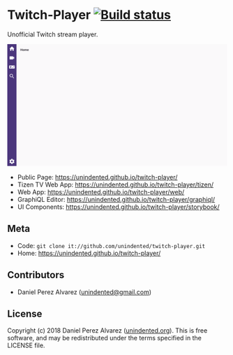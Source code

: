 # Twitch-Player [![Build status](https://img.shields.io/travis/com/unindented/twitch-player.svg)](https://travis-ci.com/unindented/twitch-player)

Unofficial Twitch stream player.

![Screenshot of web app](projects/twitch-web/docs/screenshot.png)

* Public Page: <https://unindented.github.io/twitch-player/>
* Tizen TV Web App: <https://unindented.github.io/twitch-player/tizen/>
* Web App: <https://unindented.github.io/twitch-player/web/>
* GraphiQL Editor: <https://unindented.github.io/twitch-player/graphiql/>
* UI Components: <https://unindented.github.io/twitch-player/storybook/>

## Meta

- Code: `git clone it://github.com/unindented/twitch-player.git`
- Home: <https://unindented.github.io/twitch-player/>

## Contributors

- Daniel Perez Alvarez ([unindented@gmail.com](mailto:unindented@gmail.com))

## License

Copyright (c) 2018 Daniel Perez Alvarez ([unindented.org](https://unindented.org/)). This is free software, and may be redistributed under the terms specified in the LICENSE file.
